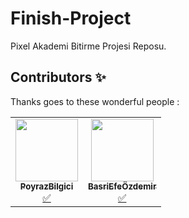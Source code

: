 # Finish-Project
Pixel Akademi Bitirme Projesi Reposu.


## Contributors ✨

Thanks goes to these wonderful people :

<!-- ALL-CONTRIBUTORS-LIST:START - Do not remove or modify this section -->
<!-- prettier-ignore-start -->
<!-- markdownlint-disable -->
<table>
  <tbody>
    <tr>
      <td align="center"><a href="https://github.com/PredY0"><img src="https://avatars.githubusercontent.com/u/118758919?v=4" width="100px;" alt=""/><br /><sub><b>PoyrazBilgici</b></sub></a><br /><a href="#PoyrazBilgici" title="Tutorials">✅</a></td>
       <td align="center"><a href="https://github.com/BasriEfe"><img src="https://avatars.githubusercontent.com/u/112112520?v=4" width="100px;" alt=""/><br /><sub><b>BasriEfeÖzdemir</b></sub></a><br /><a href="#BasriEfeÖzdemir" title="Tutorials">✅</a></td>
      </tr>
      </tbody>
      <table>